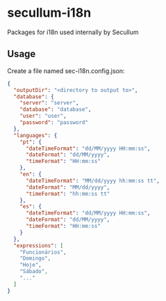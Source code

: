 # secullum-i18n

Packages for i18n used internally by Secullum

## Usage

Create a file named sec-i18n.config.json:

```json
{
  "outputDir": "<directory to output to>",
  "database": {
    "server": "server",
    "database": "database",
    "user": "user",
    "password": "password"
  },
  "languages": {
    "pt": {
      "dateTimeFormat": "dd/MM/yyyy HH:mm:ss",
      "dateFormat": "dd/MM/yyyy",
      "timeFormat": "HH:mm:ss"
    },
    "en": {
      "dateTimeFormat": "MM/dd/yyyy hh:mm:ss tt",
      "dateFormat": "MM/dd/yyyy",
      "timeFormat": "hh:mm:ss tt"
    },
    "es": {
      "dateTimeFormat": "dd/MM/yyyy HH:mm:ss",
      "dateFormat": "dd/MM/yyyy",
      "timeFormat": "HH:mm:ss"
    }
  },
  "expressions": [
    "Funcionários",
    "Domingo",
    "Hoje",
    "Sábado",
    "..."
  ]
}
```
